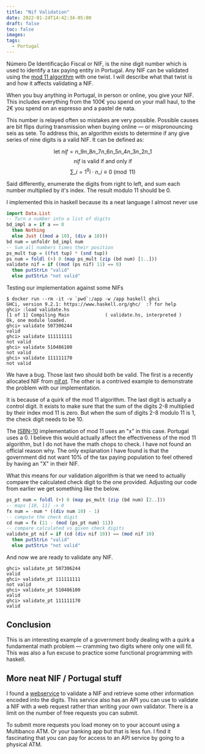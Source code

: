 ```yaml
---
title: "Nif Validation"
date: 2022-01-24T14:42:34-05:00
draft: false
toc: false
images:
tags: 
  - Portugal
---
```


Número De Identificação Fiscal or NIF, is the nine digit number which is used to identify a tax paying entity in Portugal. Any NIF can be validated using the [mod 11 algorithm](http://www.pgrocer.net/Cis51/mod11.html) with one twist. I will describe what that twist is and how it affects validating a NIF.

When you buy anything in Portugal, in person or online, you give your NIF. This includes everything from the 100€ you spend on your mall haul, to the 2€ you spend on an espresso and a pastel de nata.

This number is relayed often so mistakes are very possible. Possible causes are bit flips during transmission when buying online — or mispronouncing seis as sete. To address this, an algorithm exists to determine if any give series of nine digits is a valid NIF. It can be defined as:

$$ \text{let } nif =  n\_9n\_8n\_7n\_6n\_5n\_4n\_3n\_2n\_1$$
$$ nif \text{ is valid if and only if}$$
$$ \sum\_{i = 1}^{9} i\cdot n\_i \equiv 0 \pmod{11}$$

Said differently, enumerate the digits from right to left, and sum each number multiplied by it's index. The result modulo 11 should be 0.

I implemented this in haskell because its a neat language I almost never use
```haskell
import Data.List
-- Turn a number into a list of digits
bd_impl a = if a == 0 
  then Nothing
  else Just ((mod a 10), (div a 10)))
bd num = unfoldr bd_impl num
-- Sum all numbers times their position
ps_mult tup = ((fst tup) * (snd tup))
ps num = foldl (+) 0 (map ps_mult (zip (bd num) [1..]))
validate nif = if ((mod (ps nif) 11) == 0)
  then putStrLn "valid"
  else putStrLn "not valid"
```

Testing our implementation against some NIFs


```
$ docker run --rm -it -v `pwd`:/app -w /app haskell ghci
GHCi, version 9.2.1: https://www.haskell.org/ghc/  :? for help
ghci> :load validate.hs
[1 of 1] Compiling Main             ( validate.hs, interpreted )
Ok, one module loaded.
ghci> validate 507306244
valid
ghci> validate 111111111
not valid
ghci> validate 510486100
not valid
ghci> validate 111111170
not valid
```

We have a bug. Those last two should both be valid. The first is a recently allocated NIF from [nif.pt](https://nif.pt). The other is a contrived example to demonstrate the problem with our implementation.

It is because of a quirk of the mod 11 algorithm. The last digit is actually a control digit. It exists to make sure that the sum of the digits 2-8 multiplied by their index mod 11 is zero. But when the sum of digits 2-8 modulo 11 is 1, the check digit needs to be 10.

The [ISBN-10](https://en.wikipedia.org/wiki/International_Standard_Book_Number#ISBN-10_check_digits) implementation of mod 11 uses an "x" in this case. Portugal uses a 0. I believe this would actually affect the effectiveness of the mod 11 algorithm, but I do not have the math chops to check. I have not found an official reason why. The only explanation I have found is that the government did not want 10% of the tax paying population to feel othered by having an "X" in their NIF.

What this means for our validation algorithm is that we need to actually compare the calculated check digit to the one provided. Adjusting our code from earlier we get something like the below.

```haskell
ps_pt num = foldl (+) 0 (map ps_mult (zip (bd num) [2..]))
-- maps [10, 11] -> 0
fx num = -num * ((div num 10) - 1) 
-- compute the check digit
cd num = fx (11 - (mod (ps_pt num) 11))
-- compare calculated vs given check digits
validate_pt nif = if (cd (div nif 10)) == (mod nif 10)
  then putStrLn "valid"
  else putStrLn "not valid"
```

And now we are ready to validate any NIF.

```
ghci> validate_pt 507306244
valid
ghci> validate_pt 111111111
not valid
ghci> validate_pt 510486100
valid
ghci> validate_pt 111111170
valid
```

##  Conclusion
This is an interesting example of a government body dealing with a quirk a fundamental math problem — cramming two digits where only one will fit. This was also a fun excuse to practice some functional programming with haskell. 

## More neat NIF / Portugal stuff
I found a [webservice](https://nif.pt) to validate a NIF and retrieve some other information encoded into the digits. This service also has an API you can use to validate a NIF with a web request rather than writing your own validator.  There is a limit on the number of free requests you can submit.

To submit more requests you load money on to your account using a Multibanco ATM. Or your banking app but that is less fun. I find it fascinating that you can pay for access to an API service by going to a physical ATM.
